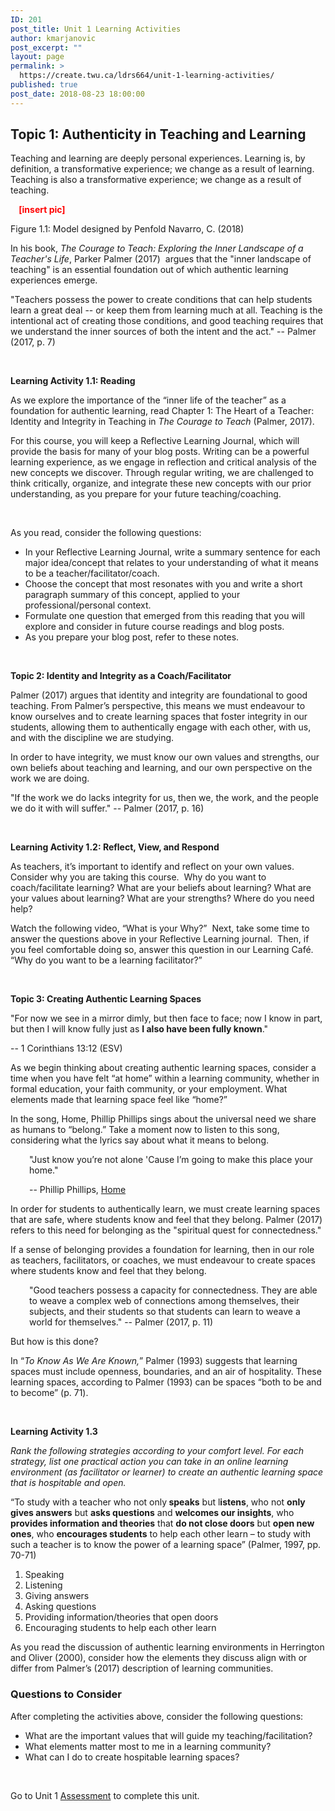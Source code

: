 ```yaml
---
ID: 201
post_title: Unit 1 Learning Activities
author: kmarjanovic
post_excerpt: ""
layout: page
permalink: >
  https://create.twu.ca/ldrs664/unit-1-learning-activities/
published: true
post_date: 2018-08-23 18:00:00
---
```

<h2><strong>Topic 1: Authenticity in Teaching and Learning</strong></h2>
Teaching and learning are deeply personal experiences. Learning is, by definition, a transformative experience; we change as a result of learning. Teaching is also a transformative experience; we change as a result of teaching.

<span style="color: #ff0000;"><strong>    [insert pic]         </strong> </span>

Figure 1.1: Model designed by Penfold Navarro, C. (2018)

In his book, <em>The Courage to Teach: Exploring the Inner Landscape of a Teacher's Life</em>, Parker Palmer (2017)  argues that the "inner landscape of teaching" is an essential foundation out of which authentic learning experiences emerge.

"Teachers possess the power to create conditions that can help students learn a great deal -- or keep them from learning much at all. Teaching is the intentional act of creating those conditions, and good teaching requires that we understand the inner sources of both the intent and the act." -- Palmer (2017, p. 7)

&nbsp;

<strong>Learning Activity 1.1: Reading</strong>

As we explore the importance of the “inner life of the teacher” as a foundation for authentic learning, read Chapter 1: The Heart of a Teacher: Identity and Integrity in Teaching in <em>The Courage to Teach</em> (Palmer, 2017).

For this course, you will keep a Reflective Learning Journal, which will provide the basis for many of your blog posts. Writing can be a powerful learning experience, as we engage in reflection and critical analysis of the new concepts we discover. Through regular writing, we are challenged to think critically, organize, and integrate these new concepts with our prior understanding, as you prepare for your future teaching/coaching.

&nbsp;

As you read, consider the following questions:
<ul>
 	<li>In your Reflective Learning Journal, write a summary sentence for each major idea/concept that relates to your understanding of what it means to be a teacher/facilitator/coach.</li>
 	<li>Choose the concept that most resonates with you and write a short paragraph summary of this concept, applied to your professional/personal context.</li>
 	<li>Formulate one question that emerged from this reading that you will explore and consider in future course readings and blog posts.</li>
 	<li>As you prepare your blog post, refer to these notes.</li>
</ul>
&nbsp;

<strong>Topic 2: Identity and Integrity as a Coach/Facilitator</strong>

Palmer (2017) argues that identity and integrity are foundational to good teaching. From Palmer’s perspective, this means we must endeavour to know ourselves and to create learning spaces that foster integrity in our students, allowing them to authentically engage with each other, with us, and with the discipline we are studying.

In order to have integrity, we must know our own values and strengths, our own beliefs about teaching and learning, and our own perspective on the work we are doing.

"If the work we do lacks integrity for us, then we, the work, and the people we do it with will suffer." -- Palmer (2017, p. 16)

&nbsp;

<strong>Learning Activity 1.2: Reflect, View, and Respond </strong>

As teachers, it’s important to identify and reflect on your own values. Consider why you are taking this course.  Why do you want to coach/facilitate learning? What are your beliefs about learning? What are your values about learning? What are your strengths? Where do you need help?

Watch the following video, “What is your Why?”  Next, take some time to answer the questions above in your Reflective Learning journal.  Then, if you feel comfortable doing so, answer this question in our Learning Café.  “Why do you want to be a learning facilitator?”

&nbsp;

<strong>Topic 3: Creating Authentic Learning Spaces</strong>

"For now we see in a mirror dimly, but then face to face; now I know in part, but then I will know fully just as <strong>I also have been fully known</strong>."

-- 1 Corinthians 13:12 (ESV)

As we begin thinking about creating authentic learning spaces, consider a time when you have felt “at home” within a learning community, whether in formal education, your faith community, or your employment. What elements made that learning space feel like “home?”

In the song, Home, Phillip Phillips sings about the universal need we share as humans to “belong.” Take a moment now to listen to this song, considering what the lyrics say about what it means to belong.
<p style="padding-left: 30px;">"Just know you’re not alone
'Cause I’m going to make this place your home."</p>
<p style="padding-left: 30px;">-- Phillip Phillips, <a href="https://www.youtube.com/watch?v=HoRkntoHkIE">Home</a></p>
In order for students to authentically learn, we must create learning spaces that are safe, where students know and feel that they belong. Palmer (2017) refers to this need for belonging as the "spiritual quest for connectedness."

If a sense of belonging provides a foundation for learning, then in our role as teachers, facilitators, or coaches, we must endeavour to create spaces where students know and feel that they belong.
<p style="padding-left: 30px;">"Good teachers possess a capacity for connectedness. They are able to weave a complex web of connections among themselves, their subjects, and their students so that students can learn to weave a world for themselves." -- Palmer (2017, p. 11)</p>
But how is this done?

In “<em>To Know As We Are Known,</em>” Palmer (1993) suggests that learning spaces must include openness, boundaries, and an air of hospitality. These learning spaces, according to Palmer (1993) can be spaces “both to be and to become” (p. 71).

&nbsp;

<strong>Learning Activity 1.3</strong>

<em>Rank the following strategies according to your comfort level. For each strategy, list one practical action you can take in an online learning environment (as facilitator or learner) to create an authentic learning space that is hospitable and open.</em>

“To study with a teacher who not only<strong> speaks</strong> but l<strong>istens</strong>, who not <strong>only gives answers</strong> but <strong>asks questions</strong> and <strong>welcomes our insights</strong>, who <strong>provides information and theories</strong> that <strong>do not close doors</strong> but <strong>open new ones</strong>, who <strong>encourages students</strong> to help each other learn – to study with such a teacher is to know the power of a learning space” (Palmer, 1997, pp. 70-71)
<ol>
 	<li>Speaking</li>
 	<li>Listening</li>
 	<li>Giving answers</li>
 	<li>Asking questions</li>
 	<li>Providing information/theories that open doors</li>
 	<li>Encouraging students to help each other learn</li>
</ol>
As you read the discussion of authentic learning environments in Herrington and Oliver (2000), consider how the elements they discuss align with or differ from Palmer’s (2017) description of learning communities.
<h3>Questions to Consider</h3>
After completing the activities above, consider the following questions:
<ul>
 	<li>What are the important values that will guide my teaching/facilitation?</li>
 	<li>What elements matter most to me in a learning community?</li>
 	<li>What can I do to create hospitable learning spaces?</li>
</ul>
&nbsp;

Go to Unit 1 <a href="https://create.twu.ca/ldrs627-su18/unit-1-topic-2/">Assessment</a> to complete this unit.